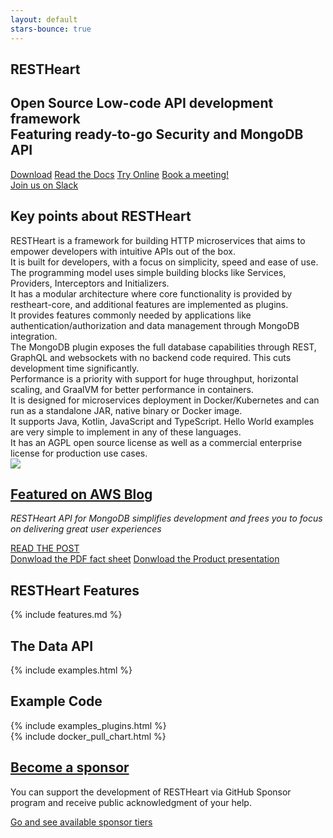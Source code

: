 ```yaml
---
layout: default
stars-bounce: true
---
```


<section id="top" class="black-background text-center pt-2 pb-2">
    <div class="mt-0 mb-4">
        <h1 class="pt-4 top-1 text-break"><strong>REST</strong>Heart</h1>
        <h2 class="my-0 top-2 mx-2 mx-md-5 mb-2 highlightcolor lh-1_4">
        Open Source Low-code API development framework
        <div class="top-6 text-break white mt-2">Featuring ready-to-go Security and MongoDB API</div>
        </h2>
        <a href="/docs/setup" class="btn btn-o-white ml-1 mt-4 my-0 btn-md">Download</a>
        <a href="/docs" class="btn btn-o-white ml-1 mt-4 my-0 btn-md">Read the Docs</a>
        <a href="/docs/try" class="btn btn-o-white ml-1 mt-4 my-0 btn-md">Try Online</a>
        <a href="https://calendly.com/restheart/restheart-demo" class="btn btn-o-white ml-1 mt-4 my-0 btn-md" target="blank">Book a meeting!</a>
        <div class="col-12 mt-4">
                <a class="btn btn-lg mr-3" title="Slack" href="https://join.slack.com/t/restheart/shared_invite/zt-1olrhtoq8-5DdYLBWYDonFGEALhmgSXQ" target="blank"> <i style="font-size:18px" class="icon-chat"></i>Join us on Slack</a>
        </div>
    </div>
</section>

<section id="features-content" class="pb-2 mt-5">
    <div class="containe-fluid">
        <h2 class="text-center color-primary font-weight-bold mb-5">Key points about RESTHeart</h2>
        <div class="d-flex flex-wrap justify-content-around gap-3 text-center">
            <div  class="zoom card newsText mw-keypoint black-background align-self-center text-primary  font-weight-bold">RESTHeart is a framework for building HTTP microservices that aims to empower developers with intuitive APIs out of the box.</div>
            <div class="zoom card newsText mw-keypoint align-self-center text-primary font-weight-bold">It is built for developers, with a focus on simplicity, speed and ease of use. The programming model uses simple building blocks like Services, Providers, Interceptors and Initializers.</div>
            <div class="zoom card newsText mw-keypoint align-self-center text-primary font-weight-bold">It has a modular architecture where core functionality is provided by restheart-core, and additional features are implemented as plugins.</div>
            <div class="zoom card newsText mw-keypoint align-self-center text-primary font-weight-bold">It provides features commonly needed by applications like authentication/authorization and data management through MongoDB integration.</div>
            <div class="zoom card newsText mw-keypoint align-self-center text-primary font-weight-bold">The MongoDB plugin exposes the full database capabilities through REST, GraphQL and websockets with no backend code required. This cuts development time significantly.</div>
            <div class="zoom card newsText mw-keypoint align-self-center text-primary font-weight-bold">Performance is a priority with support for huge throughput, horizontal scaling, and GraalVM for better performance in containers.</div>
            <div class="zoom card newsText mw-keypoint align-self-center text-primary font-weight-bold">It is designed for microservices deployment in Docker/Kubernetes and can run as a standalone JAR, native binary or Docker image.</div>
            <div class="zoom card newsText mw-keypoint align-self-center text-primary font-weight-bold">It supports Java, Kotlin, JavaScript and TypeScript. Hello World examples are very simple to implement in any of these languages.</div>
            <div class="zoom card newsText mw-keypoint align-self-center text-primary font-weight-bold">It has an AGPL open source license as well as a commercial enterprise license for production use cases.</div>
        </div>
    </div>
</section>

<div class="container text-center mt-0 mw-800 px-0">
    <img src="/images/restheart.gif" class="img-fluid"/>
</div>

<section id="article-at-aws-blog" class="call-to-action black-background">
    <div class="container-fluid">
        <div class="row">
            <div class="col-md-12 call-to-action__item call-to-action__first text-center">
                <h2 class="text-lightcyan mb-2">
                    <a href="https://aws.amazon.com/it/blogs/apn/application-modernization-with-mongodb-atlas-on-aws/" target="_blank">Featured on <strong>AWS Blog</strong></a>
                </h2>
                <p class="highlightcolor"><i>RESTHeart API for MongoDB simplifies development and frees you to focus on delivering great user experiences</i></p>
                <a href="https://aws.amazon.com/it/blogs/apn/application-modernization-with-mongodb-atlas-on-aws/" target="_blank" class="btn btn-o-white">READ THE POST</a>
            </div>
        </div>
        <div class="row mb-1 text-center mb-3">
            <div class="col-md-12 text-center">
                <a href="/assets/Brochure - RESTHeart 6.pdf" target="_blank" class="btn">Donwload the PDF fact sheet</a>
                <a href="/assets/RESTHeart 6 - Overview.pdf" target="_blank" class="btn mt-3 mt-md-0 ml-md-3 mx-auto">Donwload the Product presentation</a>
            </div>
        </div>
    </div>
</section>

<!-- just to make anchor link go to the right height -->
<div id="features" class="pb-4"></div>

<section id="features-content" class="text-center pb-2 mt-5">
    <div class="container">
        <h2 class="text-center color-primary font-weight-bold">RESTHeart Features</h2>
        {% include features.md %}
    </div>
</section>

<div class="container mt-5">
    <h2 class="text-center color-primary font-weight-bold">The Data API</h2>
</div>

<section id="examples" class="slice my-0 pb-0">
    {% include examples.html %}
</section>

<div class="container mt-5">
    <h2 class="text-center color-primary m-0 mb-2 font-weight-bold">Example Code</h2>
</div>

<section id="examples-plugins" class="slice">
    {% include examples_plugins.html %}
</section>

<section class="chart mt-3 pb-0" id="chart">
    {% include docker_pull_chart.html %}
</section>

<section id="article-at-mongodb" class="call-to-action black-background">
    <div class="container-fluid">
        <div class="row mb-1">
            <div class="col-md-12 call-to-action__item call-to-action__first text-center">
                <h2 class="text-lightcyan mb-2">
                    <a href="https://github.com/sponsors/SoftInstigate" target="_blank">Become a sponsor</a>
                </h2>
                <p class="highlightcolor">You can support the development of RESTHeart via GitHub Sponsor program and receive public acknowledgment of your help.</p>
                <a href="https://github.com/sponsors/SoftInstigate" target="_blank" class="btn btn-o-white">Go and see available sponsor tiers</a>
            </div>
        </div>
    </div>
</section>